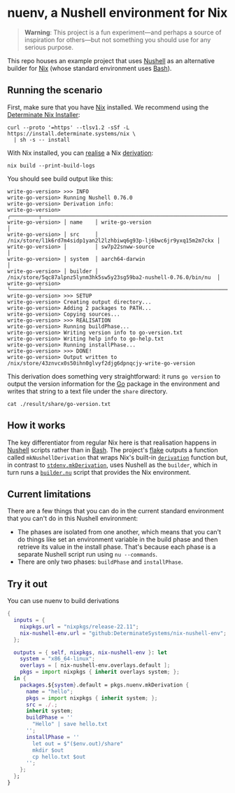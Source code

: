 # nuenv, a Nushell environment for Nix

> **Warning**: This project is a fun experiment&mdash;and perhaps a source of inspiration for
> others&mdash;but not something you should use for any serious purpose.

This repo houses an example project that uses [Nushell] as an alternative builder for [Nix] (whose standard environment uses [Bash]).

## Running the scenario

First, make sure that you have [Nix] installed. We recommend using the [Determinate Nix Installer][dni]:

```shell
curl --proto '=https' --tlsv1.2 -sSf -L https://install.determinate.systems/nix \
  | sh -s -- install
```

With Nix installed, you can [realise] a Nix [derivation]:

```shell
nix build --print-build-logs
```

You should see build output like this:

```shell
write-go-version> >>> INFO
write-go-version> Running Nushell 0.76.0
write-go-version> Derivation info:
write-go-version> ╭─────────┬────────────────────────────────────────────────────────────────────╮
write-go-version> │ name    │ write-go-version                                                   │
write-go-version> │ src     │ /nix/store/l1k6rd7m4sidp1yan2l2lzhbiwq6g93p-lj6bwc6jr9yxq15m2m7ckx │
write-go-version> │         │ sw7p22snww-source                                                  │
write-go-version> │ system  │ aarch64-darwin                                                     │
write-go-version> │ builder │ /nix/store/5qc87alpnz5lynm3hk5sw5y23sg59ba2-nushell-0.76.0/bin/nu  │
write-go-version> ╰─────────┴────────────────────────────────────────────────────────────────────╯
write-go-version> >>> SETUP
write-go-version> Creating output directory...
write-go-version> Adding 2 packages to PATH...
write-go-version> Copying sources...
write-go-version> >>> REALISATION
write-go-version> Running buildPhase...
write-go-version> Writing version info to go-version.txt
write-go-version> Writing help info to go-help.txt
write-go-version> Running installPhase...
write-go-version> >>> DONE!
write-go-version> Output written to /nix/store/43znvcx0s50ihn0glvyf2djg6dpnqcjy-write-go-version
```

This derivation does something very straightforward: it runs `go version` to output the version information for the [Go] package in the environment and writes that string to a text file under the `share` directory.

```shell
cat ./result/share/go-version.txt
```

## How it works

The key differentiator from regular Nix here is that realisation happens in [Nushell] scripts rather than in [Bash]. The project's [flake] outputs a function called `mkNushellDerivation` that wraps Nix's built-in [`derivation`][derivation] function but, in contrast to [`stdenv.mkDerivation`][stdenv], uses Nushell as the `builder`, which in turn runs a [`builder.nu`](./builder.nu) script that provides the Nix environment.

## Current limitations

There are a few things that you can do in the current standard environment that you can't do in this Nushell environment:

* The phases are isolated from one another, which means that you can't do things like set an environment variable in the build phase and then retrieve its value in the install phase. That's because each phase is a separate Nushell script run using `nu --commands`.
* There are only two phases: `buildPhase` and `installPhase`.

## Try it out

You can use nuenv to build derivations


```nix
{
  inputs = {
    nixpkgs.url = "nixpkgs/release-22.11";
    nix-nushell-env.url = "github:DeterminateSystems/nix-nushell-env";
  };

  outputs = { self, nixpkgs, nix-nushell-env }: let
    system = "x86_64-linux";
    overlays = [ nix-nushell-env.overlays.default ];
    pkgs = import nixpkgs { inherit overlays system; };
  in {
    packages.${system}.default = pkgs.nuenv.mkDerivation {
      name = "hello";
      pkgs = import nixpkgs { inherit system; };
      src = ./.;
      inherit system;
      buildPhase = ''
        "Hello" | save hello.txt
      '';
      installPhase = ''
        let out = $"($env.out)/share"
        mkdir $out
        cp hello.txt $out
      '';
    };
  };
}
```

[bash]: https://gnu.org/software/bash
[derivation]: https://zero-to-nix.com/concepts/derivations
[flake]: https://zero-to-nix.com/concepts/flakes
[dni]: https://github.com/DeterminateSystems/nix-installer
[go]: https://golang.org
[nix]: https://nixos.org
[nushell]: https://nushell.sh
[realise]: https://zero-to-nix.com/concepts/realisation
[stdenv]: https://ryantm.github.io/nixpkgs/stdenv/stdenv
